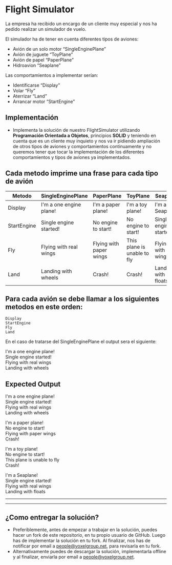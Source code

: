 # Flight Simulator

La empresa ha recibido un encargo de un cliente muy especial y nos ha pedido realizar un simulador de vuelo.  

El simulador ha de tener en cuenta diferentes tipos de aviones:
- Avión de un solo motor “SingleEnginePlane”
- Avión de juguete “ToyPlane”
- Avión de papel “PaperPlane”  
- Hidroavion “Seaplane” 

Las comportamientos a implementar serían:
- Identificarse “Display”
- Volar “Fly”
- Aterrizar “Land” 
- Arrancar motor “StartEngine” 
  
## Implementación
- Implementa la solución de nuestro FlightSimulator utilizando **Programación Orientada a Objetos**, principios **SOLID** y teniendo en cuenta que es un cliente muy inquieto y nos va ir pidiendo ampliación de otros tipos de aviones y comportamientos continuamente y no queremos tener que tocar la implementación de los diferentes comportamientos y tipos de aviones ya implementados.

## Cada metodo imprime una frase para cada tipo de avión

| Metodo      | SingleEnginePlane       | PaperPlane              | ToyPlane                    | Seaplane               |
|-------------|-------------------------|-------------------------|-----------------------------|------------------------|
| Display     | I'm a one engine plane! | I'm a paper plane!      | I'm a toy plane!            | I'm a Seaplane!        |
| StartEngine | Single engine started!  | No engine to start!     | No engine to start!         | Single engine started! |
| Fly         | Flying with real wings  | Flying with paper wings | This plane is unable to fly | Flying with real wings |
| Land        | Landing with wheels     | Crash!                  | Crash!                      | Landing with floats    |


## Para cada avión se debe llamar a los siguientes metodos en este orden:
``Display``  
``StartEngine``  
``Fly``  
``Land``  

En el caso de tratarse del SingleEnginePlane el output sera el siguiente:  

I'm a one engine plane!  
Single engine started!  
Flying with real wings  
Landing with wheels 

## Expected Output

I'm a one engine plane!  
Single engine started!  
Flying with real wings  
Landing with wheels  
  
I'm a paper plane!  
No engine to start!  
Flying with paper wings  
Crash!  
  
I'm a toy plane!  
No engine to start!  
This plane is unable to fly  
Crash!  

I'm a Seaplane!  
Single engine started!  
Flying with real wings  
Landing with floats  

---
---

## ¿Como entregar la solución?
- Preferiblemente, antes de empezar a trabajar en la solución, puedes hacer un fork de este repositorio, en tu propio usuario de GitHub. Luego has de implementar la solución en tu fork. Al finalizar, nos has de notificar por email a people@voxelgroup.net, para revisarla en tu fork.
- Alternativamente puedes de descargar la solución, implementarla offline y al finalizar, enviarla por email a people@voxelgroup.net.
